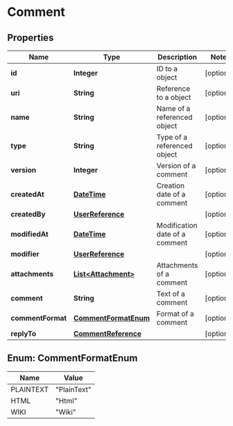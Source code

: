 
# Comment

## Properties
Name | Type | Description | Notes
------------ | ------------- | ------------- | -------------
**id** | **Integer** | ID to a object |  [optional]
**uri** | **String** | Reference to a object |  [optional]
**name** | **String** | Name of a referenced object |  [optional]
**type** | **String** | Type of a referenced object |  [optional]
**version** | **Integer** | Version of a comment |  [optional]
**createdAt** | [**DateTime**](DateTime.md) | Creation date of a comment |  [optional]
**createdBy** | [**UserReference**](UserReference.md) |  |  [optional]
**modifiedAt** | [**DateTime**](DateTime.md) | Modification date of a comment |  [optional]
**modifier** | [**UserReference**](UserReference.md) |  |  [optional]
**attachments** | [**List&lt;Attachment&gt;**](Attachment.md) | Attachments of a comment |  [optional]
**comment** | **String** | Text of a comment |  [optional]
**commentFormat** | [**CommentFormatEnum**](#CommentFormatEnum) | Format of a comment |  [optional]
**replyTo** | [**CommentReference**](CommentReference.md) |  |  [optional]


<a name="CommentFormatEnum"></a>
## Enum: CommentFormatEnum
Name | Value
---- | -----
PLAINTEXT | &quot;PlainText&quot;
HTML | &quot;Html&quot;
WIKI | &quot;Wiki&quot;



